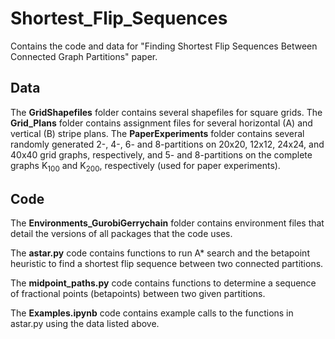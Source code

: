 # Shortest_Flip_Sequences
Contains the code and data for "Finding Shortest Flip Sequences Between Connected Graph Partitions" paper.

## Data
The **GridShapefiles** folder contains several shapefiles for square grids. The **Grid_Plans** folder contains assignment files for several horizontal (A) and vertical (B) stripe plans. The **PaperExperiments** folder contains several randomly generated 2-, 4-, 6- and 8-partitions on 20x20, 12x12, 24x24, and 40x40 grid graphs, respectively, and 5- and 8-partitions on the complete graphs K<sub>100</sub> and K<sub>200</sub>, respectively (used for paper experiments).

## Code

The **Environments_GurobiGerrychain** folder contains environment files that detail the versions of all packages that the code uses.

The **astar.py** code contains functions to run A* search and the betapoint heuristic to find a shortest flip sequence between two connected partitions.

The **midpoint_paths.py** code contains functions to determine a sequence of fractional points (betapoints) between two given partitions.

The **Examples.ipynb** code contains example calls to the functions in astar.py using the data listed above.
